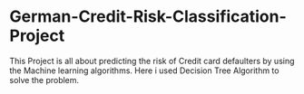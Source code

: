 # German-Credit-Risk-Classification-Project
This Project is all about predicting the risk of Credit card defaulters by using the Machine learning algorithms.
Here i used Decision Tree Algorithm to solve the problem.
